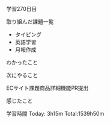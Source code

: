 学習270日目

取り組んだ課題一覧

- タイピング
- 英語学習
- 月報作成


わかったこと

次にやること

ECサイト課題商品詳細機能PR提出

感じたこと

学習時間 Today: 3h15m Total:1539h50m
